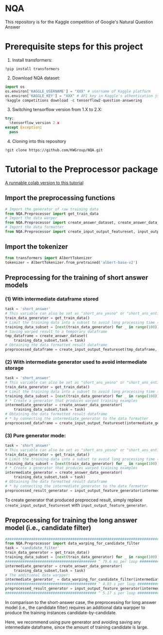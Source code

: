 # NQA
This repository is for the Kaggle competition of Google's Natural Question Answer

# Prerequisite steps for this project 
1. Install transformers: 
```
!pip install transformers
``` 
2. Download NQA dataset: 
```python
import os
os.environ['KAGGLE_USERNAME'] = "XXX" # username of Kaggle platform 
os.environ['KAGGLE_KEY'] = "XXX" # API key in Kaggle's athentication json file 
!kaggle competitions download -c tensorflow2-question-answering
```
3. Switching tensorflow version from 1.X to 2.X: 
```python
try:
  %tensorflow_version 2.x
except Exception:
  pass
```
4. Cloning into this repository 
```
!git clone https://github.com/KWGroup/NQA.git
```
# Tutorial to the Preprocessor package 
[A runnable colab version to this tutorial](https://colab.research.google.com/gist/jeffrey82221/c27c3294fda0ede8092c42785ec86df8/tutorial-to-preprocessor.ipynb) 

## Import the preprocessing functions 
```python
# Import the generator of raw training data 
from NQA.Preprocessor import get_train_data 
# Import the data warper 
from NQA.Preprocessor import create_answer_dataset, create_answer_data_generator
# Import the data formatter 
from NQA.Preprocessor import create_input_output_featureset, input_output_feature_generator
```

## Import the tokenizer 
```python
from transformers import AlbertTokenizer
tokenizer = AlbertTokenizer.from_pretrained('albert-base-v2')
```
## Preprocessing for the training of short answer models
###  (1) With intermediate dataframe stored 
```python
task = 'short_answer' 
# This variable can also be set as "short_ans_yesno" or "short_ans_entity" as wish. 
train_data_generator = get_train_data()
# Limit the training data into a subset to avoid long processing time (remove in real case)
training_data_subset = [next(train_data_generator) for _ in range(100)] 
# Saving warped result to a temporary dataframe 
tmp_dataframe = create_answer_dataset(
    training_data_subset,task = task)
# Obtaining the data formatted result dataframe 
preprocessed_dataframe = create_input_output_featureset(tmp_dataframe, tokenizer, task = task)
```

###  (2) With intermediate generator used to avoid intermediate storage  
```python
task = 'short_answer' 
# This variable can also be set as "short_ans_yesno" or "short_ans_entity" as wish. 
train_data_generator = get_train_data()
# Limit the training data into a subset to avoid long processing time (remove in real case)
training_data_subset = [next(train_data_generator) for _ in range(100)] 
# * Create a generator that produces warped training examples 
intermediate_generator = create_answer_data_generator(
    training_data_subset,task = task)
# Obtaining the data formatted result dataframe 
# * by connecting the intermediate_generator to the data formatter 
preprocessed_dataframe = create_input_output_featureset(intermediate_generator, tokenizer, task = task)
```

### (3) Pure generator mode: 

```python
task = 'short_answer' 
# This variable can also be set as "short_ans_yesno" or "short_ans_entity" as wish. 
train_data_generator = get_train_data()
# Limit the training data into a subset to avoid long processing time (remove in real case)
training_data_subset = [next(train_data_generator) for _ in range(100)] 
# * Create a generator that produces warped training examples 
intermediate_generator = create_answer_data_generator(
    training_data_subset,task = task)
# Obtaining the data formatted result dataframe 
# * by connecting the intermediate_generator to the data formatter 
preprocessed_result_generator = input_output_feature_generator(intermediate_generator, tokenizer, task = task)
```
To create generator that produced preprocced result, simply replace  `create_input_output_featureset` with `input_output_feature_generator`.
## Preprocessing for training the long answer model (i.e., candidate filter)

```python
###############################################################################################################
from NQA.Preprocessor import data_warping_for_candidate_filter
task = 'candidate_filter'
train_data_generator = get_train_data()
training_data_subset = [next(train_data_generator) for _ in range(100)] 
########################################## ^ 79.6 ms per loop #################################################
intermediate_generator = create_answer_data_generator(
    training_data_subset,task = task)
# The additional data warpper: 
intermediate_generator_ = data_warping_for_candidate_filter(intermediate_generator)
########################################## ^ 4.03 s per loop #################################################
preprocessed_result_generator = input_output_feature_generator(intermediate_generator_, tokenizer, task = task)
########################################## ^ 5.17 s per loop #################################################

```
In comparison to the short-answer case, the preprocessing for long answer model (i.e., the candidate filter) requires an additional data warpper to produce the training instances candidate-by-candidate. 

Here, we recommend using pure generator and avoiding saving any intermediate dataframe, since the amount of training candidate is large.  
